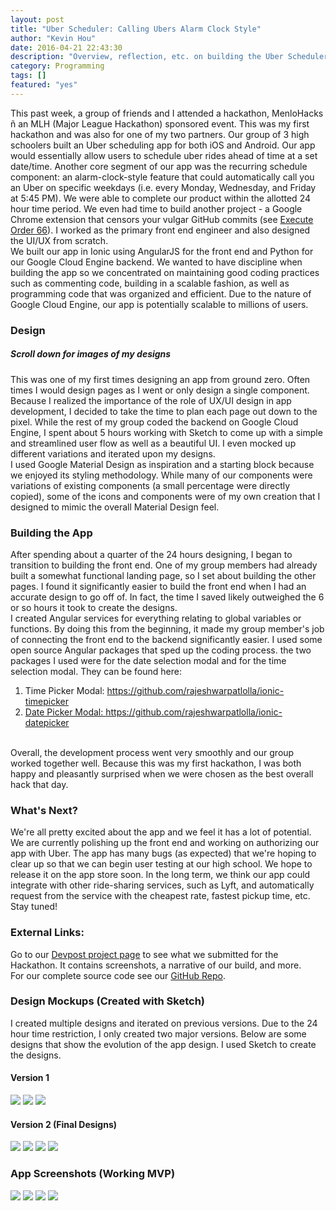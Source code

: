```yaml
---
layout: post
title: "Uber Scheduler: Calling Ubers Alarm Clock Style"
author: "Kevin Hou"
date: 2016-04-21 22:43:30
description: "Overview, reflection, etc. on building the Uber Scheduler at my first hackathon. It won first overall!"
category: Programming
tags: []
featured: "yes"
---
```

This past week, a group of friends and I attended a hackathon, MenloHacks ñ an MLH (Major League Hackathon) sponsored event. This was my first hackathon and was also for one of my two partners. Our group of 3 high schoolers built an Uber scheduling app for both iOS and Android. Our app would essentially allow users to schedule uber rides ahead of time at a set date/time. Another core segment of our app was the recurring schedule component: an alarm-clock-style feature that could automatically call you an Uber on specific weekdays (i.e. every Monday, Wednesday, and Friday at 5:45 PM). We were able to complete our product within the allotted 24 hour time period. We even had time to build another project - a Google Chrome extension that censors your vulgar GitHub commits (see <a href="#">Execute Order 66</a>). I worked as the primary front end engineer and also designed the UI/UX from scratch.
<br class="post-line-break">
We built our app in Ionic using AngularJS for the front end and Python for our Google Cloud Engine backend. We wanted to have discipline when building the app so we concentrated on maintaining good coding practices such as commenting code, building in a scalable fashion, as well as programming code that was organized and efficient. Due to the nature of Google Cloud Engine, our app is potentially scalable to millions of users.
<br class="post-line-break">
<h3 class="post-subheader">Design</h3>
<h5>Scroll down for images of my designs</h5>
This was one of my first times designing an app from ground zero. Often times I would design pages as I went or only design a single component. Because I realized the importance of the role of UX/UI design in app development, I decided to take the time to plan each page out down to the pixel. While the rest of my group coded the backend on Google Cloud Engine, I spent about 5 hours working with Sketch to come up with a simple and streamlined user flow as well as a beautiful UI. I even mocked up different variations and iterated upon my designs.
<br class="post-line-break">
I used Google Material Design as inspiration and a starting block because we enjoyed its styling methodology. While many of our components were variations of existing components (a small percentage were directly copied), some of the icons and components were of my own creation that I designed to mimic the overall Material Design feel.
<br class="post-line-break">
<h3 class="post-subheader">Building the App</h3>
After spending about a quarter of the 24 hours designing, I began to transition to building the front end. One of my group members had already built a somewhat functional landing page, so I set about building the other pages. I found it significantly easier to build the front end when I had an accurate design to go off of. In fact, the time I saved likely outweighed the 6 or so hours it took to create the designs.
<br class="post-line-break">
I created Angular services for everything relating to global variables or functions. By doing this from the beginning, it made my group member's job of connecting the front end to the backend significantly easier. I used some open source Angular packages that sped up the coding process. the two packages I used were for the date selection modal and for the time selection modal. They can be found here:
<ol>
  <li>Time Picker Modal: <a href="https://github.com/rajeshwarpatlolla/ionic-timepicker" target="_blank">https://github.com/rajeshwarpatlolla/ionic-timepicker</li>
  <li>Date Picker Modal: <a href="https://github.com/rajeshwarpatlolla/ionic-datepicker" target="_blank">https://github.com/rajeshwarpatlolla/ionic-datepicker</a></li>
</ol>
<br class="post-line-break">
Overall, the development process went very smoothly and our group worked together well. Because this was my first hackathon, I was both happy and pleasantly surprised when we were chosen as the best overall hack that day.
<br class="post-line-break">
<h3 class="post-subheader">What's Next?</h3>
We're all pretty excited about the app and we feel it has a lot of potential. We are currently polishing up the front end and working on authorizing our app with Uber. The app has many bugs (as expected) that we're hoping to clear up so that we can begin user testing at our high school. We hope to release it on the app store soon. In the long term, we think our app could integrate with other ride-sharing services, such as Lyft, and automatically request from the service with the cheapest rate, fastest pickup time, etc. Stay tuned!
<br class="post-line-break">
<h3 class="post-subheader">External Links:</h3>
Go to our <a href="http://devpost.com/software/uber-scheduler">Devpost project page</a> to see what we submitted for the Hackathon. It contains screenshots, a narrative of our build, and more.
<br class="post-line-break">
For our complete source code see our <a href="https://github.com/AlexFine/MenloHacks">GitHub Repo</a>.

<h3 class="post-subheader">Design Mockups (Created with Sketch)</h3>
I created multiple designs and iterated on previous versions. Due to the 24 hour time restriction, I only created two major versions. Below are some designs that show the evolution of the app design. I used Sketch to create the designs.
<h4>Version 1</h4>
<img src="./../../../../media/projects/uberScheduler/Design Mockups/Home Screen UI.png" class="iPhone-screenshots-small">
<img src="./../../../../media/projects/uberScheduler/Design Mockups/Edit Ride UI - Time Picker V1.png" class="iPhone-screenshots-small">
<img src="./../../../../media/projects/uberScheduler/Design Mockups/Edit Ride UI - General Tab V1.png" class="iPhone-screenshots-small">

<h4>Version 2 (Final Designs)</h4>
<img src="./../../../../media/projects/uberScheduler/Screenshots/Home Screen.png" class="iPhone-screenshots-small">
<img src="./../../../../media/projects/uberScheduler/Design Mockups/Edit Ride UI - Location Tab.png" class="iPhone-screenshots-small">
<img src="./../../../../media/projects/uberScheduler/Design Mockups/Edit Ride UI - Time Picker V2.png" class="iPhone-screenshots-small">
<img src="./../../../../media/projects/uberScheduler/Design Mockups/Edit Ride UI - General Tab V2.png" class="iPhone-screenshots-small">

<h3 class="post-subheader">App Screenshots (Working MVP)</h3>
<img src="./../../../../media/projects/uberScheduler/Screenshots/Home Screen.png" class="iPhone-screenshots-medium">
<img src="./../../../../media/projects/uberScheduler/Screenshots/General Settings.png" class="iPhone-screenshots-medium">
<img src="./../../../../media/projects/uberScheduler/Screenshots/Schedule Configuration.png" class="iPhone-screenshots-medium">
<img src="./../../../../media/projects/uberScheduler/Screenshots/Fare Estimate.png" class="iPhone-screenshots-medium">
